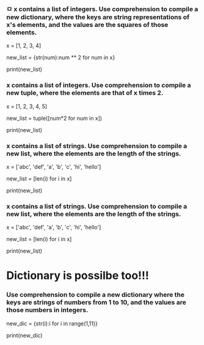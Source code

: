 ### ㅁ x contains a list of integers. Use comprehension to compile a new dictionary, where the keys are string representations of x's elements, and the values are the squares of those elements.

x = [1, 2, 3, 4]

new_list  =  {str(num):num ** 2 for num in x}

print(new_list)

### x contains a list of integers. Use comprehension to compile a new tuple, where the elements are that of x times 2.

x = [1, 2, 3, 4, 5] 

new_list = tuple([num*2 for num in x])

print(new_list)

### x contains a list of strings. Use comprehension to compile a new list, where the elements are the length of the strings.

x = ['abc', 'def', 'a', 'b', 'c', 'hi', 'hello']

new_list = [len(i) for i in x]

print(new_list)

### x contains a list of strings. Use comprehension to compile a new list, where the elements are the length of the strings.

x = ['abc', 'def', 'a', 'b', 'c', 'hi', 'hello']

new_list = [len(i) for i in x]

print(new_list)

# Dictionary is possilbe too!!!
### Use comprehension to compile a new dictionary where the keys are strings of numbers from 1 to 10, and the values are those numbers in integers.

new_dic = {str(i):i for i in range(1,11)}

print(new_dic)
